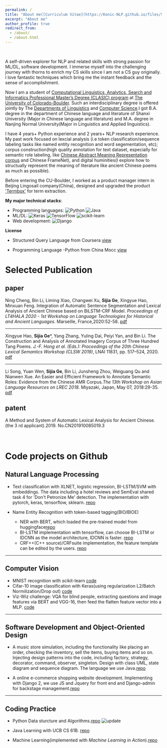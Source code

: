 ```yaml
---
permalink: /
title: "About me([Curriculum Vitae](https://Konic-NLP.github.io/files/Sijia%20Ge-CV.pdf))"
excerpt: "About me"
author_profile: true
redirect_from: 
  - /about/
  - /about.html
---  
```

  
&nbsp;

A self-driven explorer for NLP and related skills with strong passion for ML/DL, software development. I immerse myself into the challenging journey with thorns to enrich my CS skills since I am not a CS guy originally. I love fantastic techniques which bring me the instant feedback and the sense of accomplishment.

Now I am a student of [Computational Linguistics, Analytics, Search and Informatics Professional Master’s Degree (CLASIC) program](https://www.colorado.edu/linguistics/graduate-program/computational-linguistics-clasic-ms) at [The University of Colorado-Boulder](https://www.colorado.edu/).  Such an interdisciplinary degree is offered jointly by The [Departments of Linguistics](https://www.colorado.edu/linguistics/) and [Computer Science](https://www.colorado.edu/cs/).I got B.A. degree in the department of Chinese language and literature of Shanxi University (Major in Chinese language and literature) and M.A. degree in Nanjing Normal University(Major in Linguistics and Applied linguistics). 

I have 4 years+ Python experience and 2 years+ NLP research experience. My past work focused on lexcial analysis (i.e token classification/sequence labeling tasks like named entity recognition and word segementation, etc); corpus construction(high quality annotation for text dataset, especially for semantic role labeling, like [Chinese Abstract Meaning Representation corpus](https://www.cs.brandeis.edu/~clp/camr/camr.html) and Chinese FrameNet), and digital huminities(I explore how to structually represent the meaning of literature like ancient Chinese poems as much as possible).
  
  
Before entering the CU-Boulder, I worked as a product manager intern in Beijing Lingosail company(China), designed and upgraded the product ['Termbox'](http://termbox.lingosail.com/) for term extraction.


**My major technical stacks**:  
- Programming languages: ![Python](https://img.shields.io/badge/Python-14354C?style=for-the-badge&logo=python&logoColor=white) ![Java](https://img.shields.io/badge/Java-ED8B00?style=for-the-badge&logo=java&logoColor=white)
- ML/DL: ![Keras](https://img.shields.io/badge/Keras-%23D00000.svg?style=for-the-badge&logo=Keras&logoColor=white)  ![TensorFlow](https://img.shields.io/badge/TensorFlow-%23FF6F00.svg?style=for-the-badge&logo=TensorFlow&logoColor=white) ![scikit-learn](https://img.shields.io/badge/scikit--learn-%23F7931E.svg?style=for-the-badge&logo=scikit-learn&logoColor=white) 
- Web development: ![Django](https://img.shields.io/badge/django-%23092E20.svg?style=for-the-badge&logo=django&logoColor=white)


**License**

- Structured Query Language from Coursera [view](https://github.com/Konic-NLP/Konic-NLP.github.io/blob/master/files/Coursera%20Q7MAJJK9F576.pdf)

- Programming Language -Python from China Mocc [view](https://github.com/Konic-NLP/Konic-NLP.github.io/blob/master/files/%E8%AF%81%E4%B9%A6.png)


Selected Publication
=======
## paper

Ning Cheng, Bin Li, Liming Xiao, Changwei Xu, **Sijia Ge**, Xingyue Hao, Minxuan Feng. Integration of Automatic Sentence Segmentation and Lexical Analysis of Ancient Chinese based on BiLSTM-CRF Model. *Proceedings of LT4HALA 2020 - 1st Workshop on Language Technologies for Historical and Ancient Languages*. Marseille, France,2020:52-58. [pdf](https://aclanthology.org/2020.lt4hala-1.8.pdf) 

*****  

Xingyue Hao, **Sijia Ge***, Yang Zhang, Yuling Dai, Peiyi Yan, and Bin Li. The Construction and Analysis of Annotated Imagery Corpus of Three Hundred Tang Poems. *J.-F. Hong et al. (Eds.): Proceedings of the 20th Chinese Lexical Semantics Workshop (CLSW 2019)*, LNAI 11831, pp. 517–524, 2020.   [pdf](https://link.springer.com/content/pdf/10.1007%2F978-3-030-38189-9_53.pdf)
  
******  
Li  Song, Yuan  Wen,  **Sijia  Ge**,  Bin  Li,  Junsheng  Zhou,  Weiguang  Qu  and  Nianwen  Xue. An  Easier  and  Efficient Framework to Annotate Semantic Roles: Evidence from the Chinese AMR Corpus.*The 13th Workshop on Asian Language Resources on LREC 2018*. Miyazaki, Japan, May 07, 2018:29-35.   [pdf](http://lrec-conf.org/workshops/lrec2018/W29/pdf/15_W29.pdf)
  
  
## patent 
A  Method  and  System  of  Automatic  Lexical  Analysis  for  Ancient  Chinese.  (the  3 rd   applicant).2019. No.CN201910085019.3 


<br>Code projects on Github
=======
## Natural Language Processing 

- Text classification with XLNET, logistic regression, BI-LSTM/SVM with embeddings. The data including a hotel reviews and SemEval shared task 4 for 'Don't Petronize Me' detection. The implementation with pytorch, keras, tensorflow, sklearn.
[repo](https://github.com/Konic-NLP/text-classification)


- Name Entity Recognition with token-based tagging(BIO/BIOE)
  - NER with BERT, which loaded the pre-trained model from huggingface[repo](https://github.com/Konic-NLP/BERT-NER/blob/main/copy_of_ner_bert.py)
  - BI-LSTM implementation with tensorflow, can choose BI-LSTM or IDCNN as the model architecture, IDCNN is faster. [repo](https://github.com/Konic-NLP/NER/blob/main/NER-BERT.py)
  - CRF++(C++ source)/CRFsuite implementation, the feature template can be edited by the users. [repo](https://github.com/Konic-NLP/NER) 

***********

## Computer Vision

- MNIST recognition with scikit-learn [code](https://github.com/Konic-NLP/5922-deep-learning/blob/main/lab_assignment1_.ipynb)
- Cifar-10 image classification with Keras(using regularization L2/Batch Normilization/Drop out) [code](https://github.com/Konic-NLP/5922-deep-learning/blob/main/lab_assignment2.ipynb)
- Viz-Wiz challenge: VQA for blind people, extracting questions and image features via BERT and VGG-16, then feed the flatten feature vector into a MLP. [code](https://github.com/Konic-NLP/5922-deep-learning/blob/main/lab_assignment4.ipynb)

**************

## Software Development and Object-Oriented Design

- A music store simulation, including the functionality like placing an order, checking the inventory, sell the items, buying items and so on. Injecting design patterns into the code, including factory, strategy, decorator, command, observer, singleton. Design with class UML, state diagram and sequence diagram. The language we use Java.[repo](https://github.com/Konic-NLP/OOAD-project)

- A online e-commerce shopping website development. Implementing with Django 2,  we use JS and Jquery for front end and Django-admin for backstage management.[repo](https://github.com/Konic-NLP/final-project-OOAD)


****************

## Coding Practice 

- Python Data sturcture and Algorithms.[repo](https://github.com/Konic-NLP/Data_sturcture_algorithms)  ![update](https://img.shields.io/badge/last%20updated-June%202022-lightgrey  "add my handwriting notes in Chinese")

- Java Learning with UCB CS 61B. [repo](https://github.com/Konic-NLP/Java-learning)
- Machine Learning(implemented with *Machine Learning in Action*).[repo](https://github.com/Konic-NLP/Machine_Learning) 




<!-- A data-driven personal website
======
Like many other Jekyll-based GitHub Pages templates, academicpages makes you separate the website's content from its form. The content & metadata of your website are in structured markdown files, while various other files constitute the theme, specifying how to transform that content & metadata into HTML pages. You keep these various markdown (.md), YAML (.yml), HTML, and CSS files in a public GitHub repository. Each time you commit and push an update to the repository, the [GitHub pages](https://pages.github.com/) service creates static HTML pages based on these files, which are hosted on GitHub's servers free of charge.

Many of the features of dynamic content management systems (like Wordpress) can be achieved in this fashion, using a fraction of the computational resources and with far less vulnerability to hacking and DDoSing. You can also modify the theme to your heart's content without touching the content of your site. If you get to a point where you've broken something in Jekyll/HTML/CSS beyond repair, your markdown files describing your talks, publications, etc. are safe. You can rollback the changes or even delete the repository and start over -- just be sure to save the markdown files! Finally, you can also write scripts that process the structured data on the site, such as [this one](https://github.com/academicpages/academicpages.github.io/blob/master/talkmap.ipynb) that analyzes metadata in pages about talks to display [a map of every location you've given a talk](https://academicpages.github.io/talkmap.html). -->
